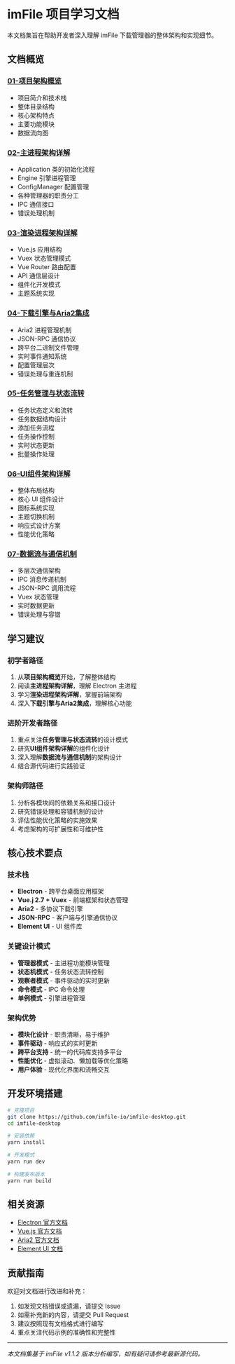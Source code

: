 # imFile 项目学习文档

本文档集旨在帮助开发者深入理解 imFile 下载管理器的整体架构和实现细节。

## 文档概览

### [01-项目架构概览](./01-项目架构概览.md)
- 项目简介和技术栈
- 整体目录结构
- 核心架构特点
- 主要功能模块
- 数据流向图

### [02-主进程架构详解](./02-主进程架构详解.md)
- Application 类的初始化流程
- Engine 引擎进程管理
- ConfigManager 配置管理
- 各种管理器的职责分工
- IPC 通信接口
- 错误处理机制

### [03-渲染进程架构详解](./03-渲染进程架构详解.md)
- Vue.js 应用结构
- Vuex 状态管理模式
- Vue Router 路由配置
- API 通信层设计
- 组件化开发模式
- 主题系统实现

### [04-下载引擎与Aria2集成](./04-下载引擎与Aria2集成.md)
- Aria2 进程管理机制
- JSON-RPC 通信协议
- 跨平台二进制文件管理
- 实时事件通知系统
- 配置管理层次
- 错误处理与重连机制

### [05-任务管理与状态流转](./05-任务管理与状态流转.md)
- 任务状态定义和流转
- 任务数据结构设计
- 添加任务流程
- 任务操作控制
- 实时状态更新
- 批量操作处理

### [06-UI组件架构详解](./06-UI组件架构详解.md)
- 整体布局结构
- 核心 UI 组件设计
- 图标系统实现
- 主题切换机制
- 响应式设计方案
- 性能优化策略

### [07-数据流与通信机制](./07-数据流与通信机制.md)
- 多层次通信架构
- IPC 消息传递机制
- JSON-RPC 调用流程
- Vuex 状态管理
- 实时数据更新
- 错误处理与容错

## 学习建议

### 初学者路径
1. 从**项目架构概览**开始，了解整体结构
2. 阅读**主进程架构详解**，理解 Electron 主进程
3. 学习**渲染进程架构详解**，掌握前端架构
4. 深入**下载引擎与Aria2集成**，理解核心功能

### 进阶开发者路径
1. 重点关注**任务管理与状态流转**的设计模式
2. 研究**UI组件架构详解**的组件化设计
3. 深入理解**数据流与通信机制**的架构设计
4. 结合源代码进行实践验证

### 架构师路径
1. 分析各模块间的依赖关系和接口设计
2. 研究错误处理和容错机制的设计
3. 评估性能优化策略的实施效果
4. 考虑架构的可扩展性和可维护性

## 核心技术要点

### 技术栈
- **Electron** - 跨平台桌面应用框架
- **Vue.j 2.7 + Vuex** - 前端框架和状态管理
- **Aria2** - 多协议下载引擎
- **JSON-RPC** - 客户端与引擎通信协议
- **Element UI** - UI 组件库

### 关键设计模式
- **管理器模式** - 主进程功能模块管理
- **状态机模式** - 任务状态流转控制
- **观察者模式** - 事件驱动的实时更新
- **命令模式** - IPC 命令处理
- **单例模式** - 引擎进程管理

### 架构优势
- **模块化设计** - 职责清晰，易于维护
- **事件驱动** - 响应式的实时更新
- **跨平台支持** - 统一的代码库支持多平台
- **性能优化** - 虚拟滚动、懒加载等优化策略
- **用户体验** - 现代化界面和流畅交互

## 开发环境搭建

```bash
# 克隆项目
git clone https://github.com/imfile-io/imfile-desktop.git
cd imfile-desktop

# 安装依赖
yarn install

# 开发模式
yarn run dev

# 构建发布版本
yarn run build
```

## 相关资源

- [Electron 官方文档](https://www.electronjs.org/docs)
- [Vue.js 官方文档](https://vuejs.org/)
- [Aria2 官方文档](https://aria2.github.io/)
- [Element UI 文档](https://element.eleme.io/)

## 贡献指南

欢迎对文档进行改进和补充：

1. 如发现文档错误或遗漏，请提交 Issue
2. 如需补充新的内容，请提交 Pull Request
3. 建议按照现有文档格式进行编写
4. 重点关注代码示例的准确性和完整性

---

*本文档集基于 imFile v1.1.2 版本分析编写，如有疑问请参考最新源代码。*